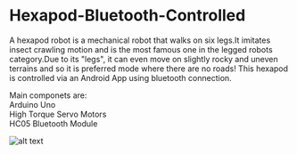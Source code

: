 # Hexapod-Bluetooth-Controlled
A hexapod robot is a mechanical robot that walks on six legs.It imitates insect crawling motion and is the most famous one in the legged robots category.Due to its "legs", it can even move on slightly rocky and uneven terrains and so it is preferred mode where there are no roads!
This hexapod is controlled via an Android App using bluetooth connection.

Main componets are:\
Arduino Uno\
High Torque Servo Motors\
HC05 Bluetooth Module

![alt text](https://photos.app.goo.gl/adfdnxT2xuWhiSiS6)
